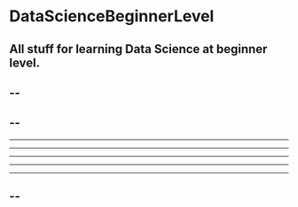 # DataScienceBeginnerLevel
All stuff for learning Data Science at beginner level.
--
--
----
--
----
------
----
----
----
--------
--
--
